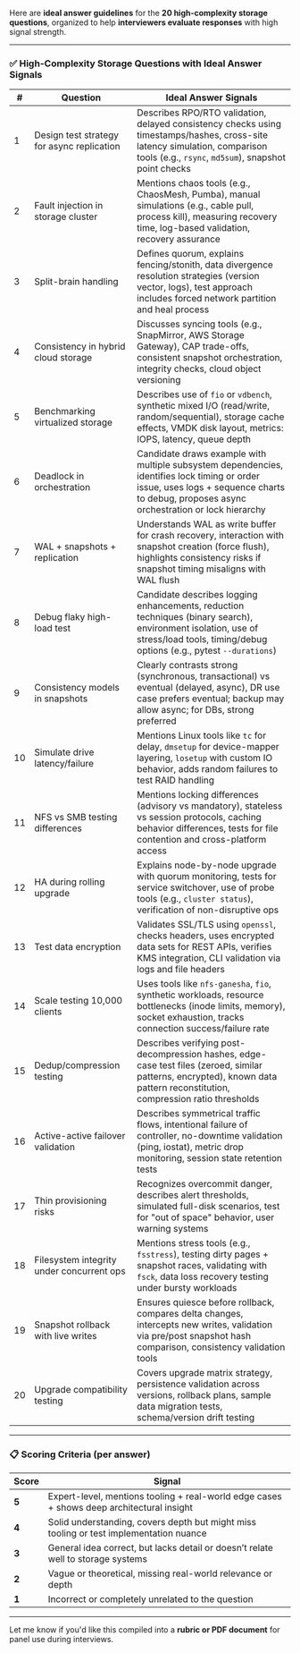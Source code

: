 Here are **ideal answer guidelines** for the **20 high-complexity storage questions**, organized to help **interviewers evaluate responses** with high signal strength.

---

### ✅ **High-Complexity Storage Questions with Ideal Answer Signals**

| #  | Question                                   | Ideal Answer Signals                                                                                                                                                                      |
| -- | ------------------------------------------ | ----------------------------------------------------------------------------------------------------------------------------------------------------------------------------------------- |
| 1  | Design test strategy for async replication | Describes RPO/RTO validation, delayed consistency checks using timestamps/hashes, cross-site latency simulation, comparison tools (e.g., `rsync`, `md5sum`), snapshot point checks        |
| 2  | Fault injection in storage cluster         | Mentions chaos tools (e.g., ChaosMesh, Pumba), manual simulations (e.g., cable pull, process kill), measuring recovery time, log-based validation, recovery assurance                     |
| 3  | Split-brain handling                       | Defines quorum, explains fencing/stonith, data divergence resolution strategies (version vector, logs), test approach includes forced network partition and heal process                  |
| 4  | Consistency in hybrid cloud storage        | Discusses syncing tools (e.g., SnapMirror, AWS Storage Gateway), CAP trade-offs, consistent snapshot orchestration, integrity checks, cloud object versioning                             |
| 5  | Benchmarking virtualized storage           | Describes use of `fio` or `vdbench`, synthetic mixed I/O (read/write, random/sequential), storage cache effects, VMDK disk layout, metrics: IOPS, latency, queue depth                    |
| 6  | Deadlock in orchestration                  | Candidate draws example with multiple subsystem dependencies, identifies lock timing or order issue, uses logs + sequence charts to debug, proposes async orchestration or lock hierarchy |
| 7  | WAL + snapshots + replication              | Understands WAL as write buffer for crash recovery, interaction with snapshot creation (force flush), highlights consistency risks if snapshot timing misaligns with WAL flush            |
| 8  | Debug flaky high-load test                 | Candidate describes logging enhancements, reduction techniques (binary search), environment isolation, use of stress/load tools, timing/debug options (e.g., pytest `--durations`)        |
| 9  | Consistency models in snapshots            | Clearly contrasts strong (synchronous, transactional) vs eventual (delayed, async), DR use case prefers eventual; backup may allow async; for DBs, strong preferred                       |
| 10 | Simulate drive latency/failure             | Mentions Linux tools like `tc` for delay, `dmsetup` for device-mapper layering, `losetup` with custom IO behavior, adds random failures to test RAID handling                             |
| 11 | NFS vs SMB testing differences             | Mentions locking differences (advisory vs mandatory), stateless vs session protocols, caching behavior differences, tests for file contention and cross-platform access                   |
| 12 | HA during rolling upgrade                  | Explains node-by-node upgrade with quorum monitoring, tests for service switchover, use of probe tools (e.g., `cluster status`), verification of non-disruptive ops                       |
| 13 | Test data encryption                       | Validates SSL/TLS using `openssl`, checks headers, uses encrypted data sets for REST APIs, verifies KMS integration, CLI validation via logs and file headers                             |
| 14 | Scale testing 10,000 clients               | Uses tools like `nfs-ganesha`, `fio`, synthetic workloads, resource bottlenecks (inode limits, memory), socket exhaustion, tracks connection success/failure rate                         |
| 15 | Dedup/compression testing                  | Describes verifying post-decompression hashes, edge-case test files (zeroed, similar patterns, encrypted), known data pattern reconstitution, compression ratio thresholds                |
| 16 | Active-active failover validation          | Describes symmetrical traffic flows, intentional failure of controller, no-downtime validation (ping, iostat), metric drop monitoring, session state retention tests                      |
| 17 | Thin provisioning risks                    | Recognizes overcommit danger, describes alert thresholds, simulated full-disk scenarios, test for "out of space" behavior, user warning systems                                           |
| 18 | Filesystem integrity under concurrent ops  | Mentions stress tools (e.g., `fsstress`), testing dirty pages + snapshot races, validating with `fsck`, data loss recovery testing under bursty workloads                                 |
| 19 | Snapshot rollback with live writes         | Ensures quiesce before rollback, compares delta changes, intercepts new writes, validation via pre/post snapshot hash comparison, consistency validation tools                            |
| 20 | Upgrade compatibility testing              | Covers upgrade matrix strategy, persistence validation across versions, rollback plans, sample data migration tests, schema/version drift testing                                         |

---

### 📋 Scoring Criteria (per answer)

| Score | Signal                                                                                    |
| ----- | ----------------------------------------------------------------------------------------- |
| **5** | Expert-level, mentions tooling + real-world edge cases + shows deep architectural insight |
| **4** | Solid understanding, covers depth but might miss tooling or test implementation nuance    |
| **3** | General idea correct, but lacks detail or doesn’t relate well to storage systems          |
| **2** | Vague or theoretical, missing real-world relevance or depth                               |
| **1** | Incorrect or completely unrelated to the question                                         |

---

Let me know if you'd like this compiled into a **rubric or PDF document** for panel use during interviews.
